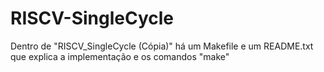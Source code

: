 # RISCV-SingleCycle

Dentro de "RISCV_SingleCycle (Cópia)" há um Makefile e um README.txt que explica a implementação e os comandos "make"
